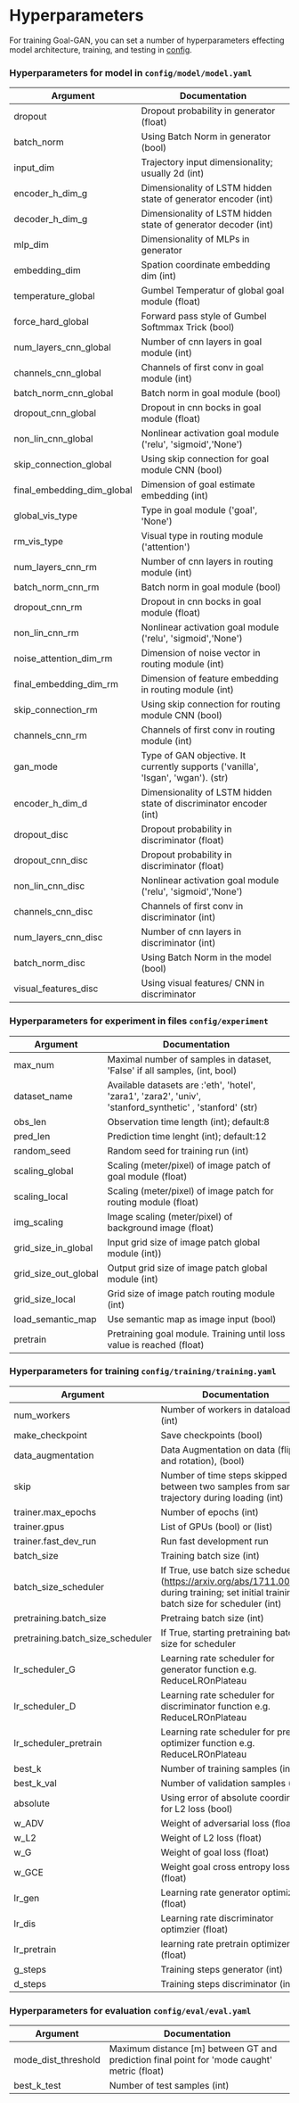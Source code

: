 # Hyperparameters

For training Goal-GAN, you can set a number of hyperparameters effecting model architecture, training, and testing in [config](config). 
### Hyperparameters for model in ```config/model/model.yaml```
<!--- START:configs:model --->
 |Argument | Documentation |
| --- | --- |
| dropout | Dropout probability in generator (float) | 
| batch_norm | Using Batch Norm in generator (bool) | 
| input_dim | Trajectory input dimensionality; usually 2d (int) | 
| encoder_h_dim_g | Dimensionality of LSTM hidden state of generator encoder (int) | 
| decoder_h_dim_g | Dimensionality of LSTM hidden state of generator decoder (int) | 
| mlp_dim | Dimensionality of MLPs in generator | 
| embedding_dim | Spation coordinate embedding dim (int) | 
| temperature_global | Gumbel Temperatur of global goal module (float) | 
| force_hard_global | Forward pass style of Gumbel Softmmax Trick (bool) | 
| num_layers_cnn_global | Number of cnn layers in goal module (int) | 
| channels_cnn_global | Channels of first conv in goal module (int) | 
| batch_norm_cnn_global | Batch norm in goal module (bool) | 
| dropout_cnn_global | Dropout in cnn bocks in goal module (float) | 
| non_lin_cnn_global | Nonlinear activation goal module ('relu', 'sigmoid','None') | 
| skip_connection_global | Using skip connection for goal module CNN (bool) | 
| final_embedding_dim_global | Dimension of goal estimate embedding (int) | 
| global_vis_type | Type in goal module ('goal', 'None') | 
| rm_vis_type | Visual type in routing module ('attention') | 
| num_layers_cnn_rm | Number of cnn layers in routing module (int) | 
| batch_norm_cnn_rm | Batch norm in goal module (bool) | 
| dropout_cnn_rm | Dropout in cnn bocks in goal module (float) | 
| non_lin_cnn_rm | Nonlinear activation goal module ('relu', 'sigmoid','None') | 
| noise_attention_dim_rm | Dimension of noise vector in routing module (int) | 
| final_embedding_dim_rm | Dimension of feature embedding in routing module (int) | 
| skip_connection_rm | Using skip connection for routing module CNN (bool) | 
| channels_cnn_rm | Channels of first conv in routing module (int) | 
| gan_mode | Type of GAN objective. It currently supports ('vanilla', 'lsgan', 'wgan'). (str) | 
| encoder_h_dim_d | Dimensionality of LSTM hidden state of discriminator encoder (int) | 
| dropout_disc | Dropout probability in discriminator (float) | 
| dropout_cnn_disc | Dropout probability in discriminator (float) | 
| non_lin_cnn_disc | Nonlinear activation goal module ('relu', 'sigmoid','None') | 
| channels_cnn_disc | Channels of first conv in discriminator (int) | 
| num_layers_cnn_disc | Number of cnn layers in discriminator (int) | 
| batch_norm_disc | Using Batch Norm in the model (bool) | 
| visual_features_disc | Using visual features/ CNN in discriminator | 
<!--- END:configs:model --->
### Hyperparameters for experiment in  files ```config/experiment```
<!--- START:configs:experiment --->
 |Argument | Documentation |
| --- | --- |
| max_num | Maximal number of samples in dataset, 'False' if all samples, (int, bool) | 
| dataset_name | Available datasets are :'eth', 'hotel', 'zara1', 'zara2', 'univ', 'stanford_synthetic' , 'stanford' (str) | 
| obs_len | Observation time length (int); default:8 | 
| pred_len | Prediction time lenght (int); default:12 | 
| random_seed | Random seed for training run (int) | 
| scaling_global | Scaling (meter/pixel) of image patch of goal module (float) | 
| scaling_local | Scaling (meter/pixel) of image patch for routing module (float) | 
| img_scaling | Image scaling (meter/pixel)  of background image (float) | 
| grid_size_in_global | Input grid size of image patch global module (int)) | 
| grid_size_out_global | Output grid size of image patch global module (int) | 
| grid_size_local | Grid size of image patch routing module (int) | 
| load_semantic_map | Use semantic map as image input (bool) | 
| pretrain | Pretraining goal module. Training until loss value is reached (float) | 
<!--- END:configs:experiment --->
### Hyperparameters for training ```config/training/training.yaml```

<!--- START:configs:training --->
 |Argument | Documentation |
| --- | --- |
| num_workers | Number of workers in dataloader (int) | 
| make_checkpoint | Save checkpoints (bool) | 
| data_augmentation | Data Augmentation on data (flip and rotation), (bool) | 
| skip | Number of time steps skipped between two samples from same trajectory during loading (int) | 
| trainer.max_epochs | Number of epochs (int) | 
| trainer.gpus | List of GPUs (bool) or (list) | 
| trainer.fast_dev_run | Run fast development run | 
| batch_size | Training batch size (int) | 
| batch_size_scheduler | If True, use batch size scheduer (https://arxiv.org/abs/1711.00489) during training; set initial training batch size for scheduler (int) | 
| pretraining.batch_size | Pretraing batch size (int) | 
| pretraining.batch_size_scheduler | If True, starting pretraining batch size for scheduler | 
| lr_scheduler_G | Learning rate scheduler for generator function e.g. ReduceLROnPlateau | 
| lr_scheduler_D | Learning rate scheduler for discriminator function e.g. ReduceLROnPlateau | 
| lr_scheduler_pretrain | Learning rate scheduler for pretrain optimizer function e.g. ReduceLROnPlateau | 
| best_k | Number of training samples (int) | 
| best_k_val | Number of validation samples (int) | 
| absolute | Using error of absolute coordinates for L2 loss (bool) | 
| w_ADV | Weight of adversarial loss (float) | 
| w_L2 | Weight of L2 loss (float) | 
| w_G | Weight of goal loss (float) | 
| w_GCE | Weight goal cross entropy loss (float) | 
| lr_gen | Learning rate generator optimizer (float) | 
| lr_dis | Learning rate discriminator optimzier (float) | 
| lr_pretrain | learning rate pretrain optimizer (float) | 
| g_steps | Training steps generator (int) | 
| d_steps | Training steps discriminator (int) | 
<!--- END:configs:training --->
### Hyperparameters for evaluation ```config/eval/eval.yaml```
<!--- START:configs:evaluation --->
 |Argument | Documentation |
| --- | --- |
| mode_dist_threshold | Maximum distance [m] between GT and prediction final point for 'mode caught' metric (float) | 
| best_k_test | Number of test samples (int) | 
<!--- END:configs:evaluation --->

